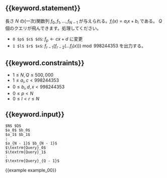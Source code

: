 ## {{keyword.statement}}
長さ $N$ の(一次)関数列 $f_0, f_1, ..., f_{N-1}$ が与えられる。$f_i(x) = a_i x + b_i$ である。 $Q$ 個のクエリが飛んできます。処理してください。

- `0 $p$ $c$ $d$`: $f_p \gets cx + d$ に変更
- `1 $l$ $r$ $x$`: $f_{r-1}(f_{r-2}(...f_l(x))) \bmod 998244353$ を出力する。

## {{keyword.constraints}}

- $1 \leq N, Q \leq 500,000$
- $1 \leq a_i, c < 998244353$
- $0 \leq b_i, d, x < 998244353$
- $0 \leq p < N$
- $0 \leq l < r \leq N$

## {{keyword.input}}

~~~
$N$ $Q$
$a_0$ $b_0$
$a_1$ $b_1$
:
$a_{N - 1}$ $b_{N - 1}$
$\textrm{Query}_0$
$\textrm{Query}_1$
:
$\textrm{Query}_{Q - 1}$
~~~

{{example example_00}}
